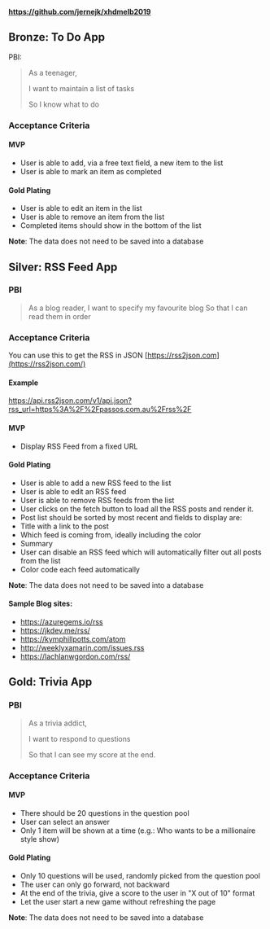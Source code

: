 **<https://github.com/jernejk/xhdmelb2019>**

## Bronze: To Do App

PBI:

> As a teenager,
> 
> I want to maintain a list of tasks
> 
> So I know what to do

### Acceptance Criteria

#### MVP

- User is able to add, via a free text field, a new item to the list
- User is able to mark an item as completed

#### Gold Plating

- User is able to edit an item in the list
- User is able to remove an item from the list
- Completed items should show in the bottom of the list

**Note**: The data does not need to be saved into a database

## Silver: RSS Feed App

### PBI

> As a blog reader,
> I want to specify my favourite blog
> So that I can read them in order

### Acceptance Criteria

You can use this to get the RSS in JSON [https://rss2json.com](https://rss2json.com/)

#### Example

<https://api.rss2json.com/v1/api.json?rss_url=https%3A%2F%2Fpassos.com.au%2Frss%2F>

#### MVP

- Display RSS Feed from a fixed URL

#### Gold Plating

- User is able to add a new RSS feed to the list
- User is able to edit an RSS feed
- User is able to remove RSS feeds from the list
- User clicks on the fetch button to load all the RSS posts and render it.
- Post list should be sorted by most recent and fields to display are:
- Title with a link to the post
- Which feed is coming from, ideally including the color
- Summary
- User can disable an RSS feed which will automatically filter out all posts from the list
- Color code each feed automatically

**Note**: The data does not need to be saved into a database

#### Sample Blog sites:

- <https://azuregems.io/rss>
- <https://jkdev.me/rss/>
- <https://kymphillpotts.com/atom>
- <http://weeklyxamarin.com/issues.rss>
- <https://lachlanwgordon.com/rss/>

## Gold: Trivia App

### PBI

> As a trivia addict,
> 
> I want to respond to questions
> 
> So that I can see my score at the end.

### Acceptance Criteria

#### MVP

- There should be 20 questions in the question pool
- User can select an answer
- Only 1 item will be shown at a time (e.g.: Who wants to be a millionaire style show)

#### Gold Plating

- Only 10 questions will be used, randomly picked from the question pool
- The user can only go forward, not backward
- At the end of the trivia, give a score to the user in "X out of 10" format
- Let the user start a new game without refreshing the page

**Note**: The data does not need to be saved into a database
